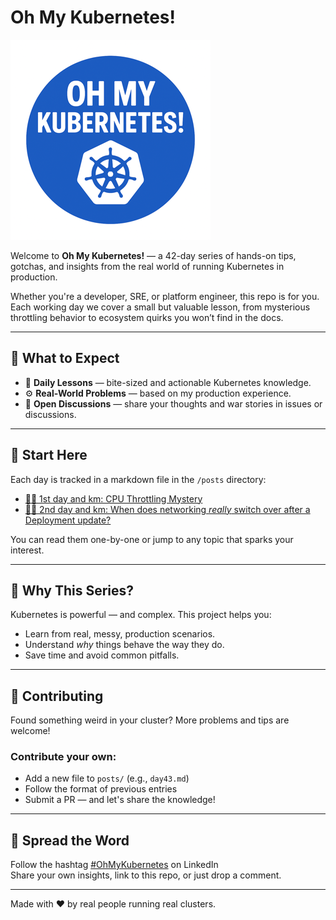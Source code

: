 # Oh My Kubernetes!

![Oh My Kubernetes Logo](/assets/images/logo.png)

Welcome to **Oh My Kubernetes!** — a 42-day series of hands-on tips, gotchas, and insights from the real world of running Kubernetes in production.

Whether you're a developer, SRE, or platform engineer, this repo is for you. Each working day we cover a small but valuable lesson, from mysterious throttling behavior to ecosystem quirks you won’t find in the docs.

---

## 📘 What to Expect

- 🧠 **Daily Lessons** — bite-sized and actionable Kubernetes knowledge.
- ⚙️ **Real-World Problems** — based on my production experience.
- 💬 **Open Discussions** — share your thoughts and war stories in issues or discussions.

---

## 🏁 Start Here

Each day is tracked in a markdown file in the `/posts` directory:

* [🏃‍♂️ 1st day and km: CPU Throttling Mystery](./posts/day1.md)
* [🏃‍♂️ 2nd day and km: When does networking _really_ switch over after a Deployment update?](./posts/day2.md)

You can read them one-by-one or jump to any topic that sparks your interest.

---

## 🤔 Why This Series?

Kubernetes is powerful — and complex. This project helps you:

- Learn from real, messy, production scenarios.
- Understand *why* things behave the way they do.
- Save time and avoid common pitfalls.

---

## 🧩 Contributing

Found something weird in your cluster? More problems and tips are welcome!

### Contribute your own:
- Add a new file to `posts/` (e.g., `day43.md`)
- Follow the format of previous entries
- Submit a PR — and let's share the knowledge!

---

## 📢 Spread the Word

Follow the hashtag [#OhMyKubernetes](https://www.linkedin.com/feed/hashtag/ohmykubernetes/) on LinkedIn  
Share your own insights, link to this repo, or just drop a comment.

---

Made with ❤️ by real people running real clusters.